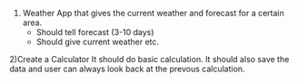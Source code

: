 1) Weather App that gives the current weather and forecast for a certain area.
    - Should tell forecast (3-10 days)
    - Should give current weather etc.
    
2)Create a Calculator
It should do basic  calculation. It should also save the data and user can always look back at the prevous calculation.

